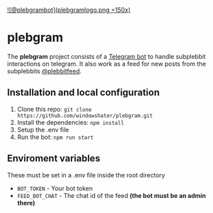 [![@plebgrambot](plebgramlogo.png =150x)](https://t.me/plebgrambot)

# plebgram

The **plebgram** project consists of a [Telegram bot](https://t.me/plebgrambot) to handle subplebbit interactions on telegram. It also work as a feed for new posts from the subplebbits [@plebbitfeed](https://t.me/plebbitfeed).

## Installation and local configuration

1. Clone this repo: `git clone https://github.com/windowshater/plebgram.git`
2. Install the dependencies: `npm install`
3. Setup the .env file
4. Run the bot: `npm run start`

## Enviroment variables

These must be set in a .env file inside the root directory

-   `BOT_TOKEN` - Your bot token
-   `FEED_BOT_CHAT` - The chat id of the feed **(the bot must be an admin there)**
